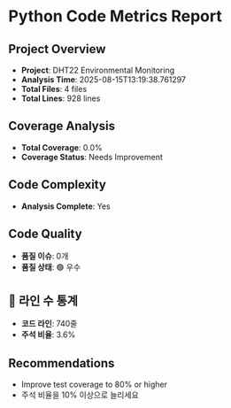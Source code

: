 # Python Code Metrics Report

## Project Overview
- **Project**: DHT22 Environmental Monitoring
- **Analysis Time**: 2025-08-15T13:19:38.761297
- **Total Files**: 4 files
- **Total Lines**: 928 lines

## Coverage Analysis
- **Total Coverage**: 0.0%
- **Coverage Status**: Needs Improvement

## Code Complexity
- **Analysis Complete**: Yes

## Code Quality
- **품질 이슈**: 0개
- **품질 상태**: 🟢 우수

## 📏 라인 수 통계
- **코드 라인**: 740줄
- **주석 비율**: 3.6%

## Recommendations
- Improve test coverage to 80% or higher
- 주석 비율을 10% 이상으로 늘리세요
